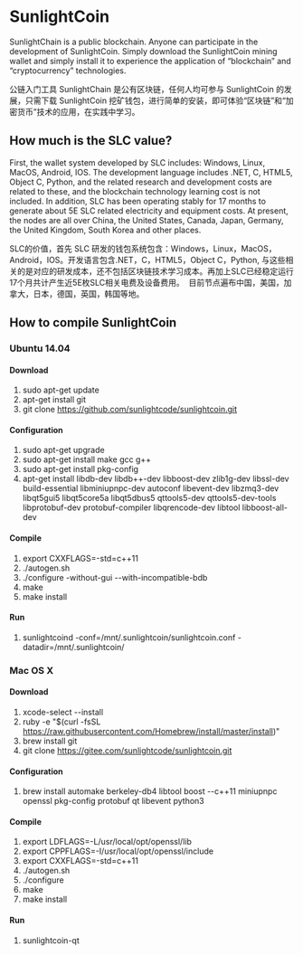 # SunlightCoin
SunlightChain is a public blockchain. Anyone can participate in the development of SunlightCoin. Simply download the SunlightCoin mining wallet and simply install it to experience the application of “blockchain” and “cryptocurrency” technologies.

公链入门工具 SunlightChain 是公有区块链，任何人均可参与 SunlightCoin 的发展，只需下载 SunlightCoin 挖矿钱包，进行简单的安装，即可体验“区块链”和“加密货币”技术的应用，在实践中学习。

## How much is the SLC value?
First, the wallet system developed by SLC includes: Windows, Linux, MacOS, Android, IOS. The development language includes .NET, C, HTML5, Object C, Python, and the related research and development costs are related to these, and the blockchain technology learning cost is not included. In addition, SLC has been operating stably for 17 months to generate about 5E SLC related electricity and equipment costs.
At present, the nodes are all over China, the United States, Canada, Japan, Germany, the United Kingdom, South Korea and other places.

SLC的价值，首先 SLC 研发的钱包系统包含：Windows，Linux，MacOS，Android，IOS。开发语言包含.NET，C，HTML5，Object C，Python, 与这些相关的是对应的研发成本，还不包括区块链技术学习成本。再加上SLC已经稳定运行17个月共计产生近5E枚SLC相关电费及设备费用。
 目前节点遍布中国，美国，加拿大，日本，德国，英国，韩国等地。

## How to compile SunlightCoin
### Ubuntu 14.04
#### Download
1. sudo apt-get update
2. apt-get install git
3. git clone https://github.com/sunlightcode/sunlightcoin.git

#### Configuration
1. sudo apt-get upgrade
2. sudo apt-get install make gcc g++
3. sudo apt-get install pkg-config
4. apt-get install libdb-dev libdb++-dev libboost-dev zlib1g-dev libssl-dev build-essential libminiupnpc-dev autoconf libevent-dev libzmq3-dev libqt5gui5 libqt5core5a libqt5dbus5 qttools5-dev qttools5-dev-tools libprotobuf-dev protobuf-compiler libqrencode-dev libtool libboost-all-dev

#### Compile
1. export CXXFLAGS=-std=c++11
2. ./autogen.sh
3. ./configure -without-gui --with-incompatible-bdb
4. make
5. make install

#### Run
1. sunlightcoind  -conf=/mnt/.sunlightcoin/sunlightcoin.conf  -datadir=/mnt/.sunlightcoin/

### Mac OS X
#### Download
1. xcode-select --install
2. ruby -e "$(curl -fsSL https://raw.githubusercontent.com/Homebrew/install/master/install)" 
3. brew install git
4. git clone https://gitee.com/sunlightcode/sunlightcoin.git

#### Configuration
1. brew install automake berkeley-db4 libtool boost --c++11 miniupnpc openssl pkg-config protobuf qt libevent python3

#### Compile
1. export LDFLAGS=-L/usr/local/opt/openssl/lib
2. export CPPFLAGS=-I/usr/local/opt/openssl/include 
3. export CXXFLAGS=-std=c++11
4. ./autogen.sh
5. ./configure 
6. make
7. make install

#### Run
1. sunlightcoin-qt

